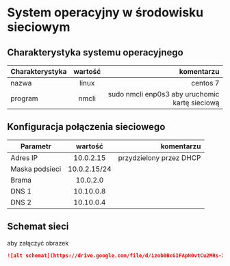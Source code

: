 System operacyjny w środowisku sieciowym
=========================================

Charakterystyka systemu operacyjnego
------------------------------------

| Charakterystyka | wartość           | komentarzu |
| ------------- |:-------------:| -----:|
| nazwa      | linux | centos 7 |
| program       | nmcli | sudo nmcli enp0s3 aby uruchomic kartę sieciową |


Konfiguracja połączenia sieciowego
----------------------------------

| Parametr | wartość           | komentarzu |
| ------------- |:-------------:| -----:|
| Adres IP      | 10.0.2.15 | przydzielony przez DHCP |
| Maska podsieci    | 10.0.2.15/24 |  |
| Brama      | 10.0.2.0 |  |
| DNS 1      | 10.10.0.8 |  |
| DNS 2      | 10.10.0.4 |  |

Schemat sieci
-------------

aby załączyć obrazek 

```markdown
![alt schemat](https://drive.google.com/file/d/1zob0BcGIFApN0vtCu2MRs-ID9sWooIL3/view?usp=sharing)
```
